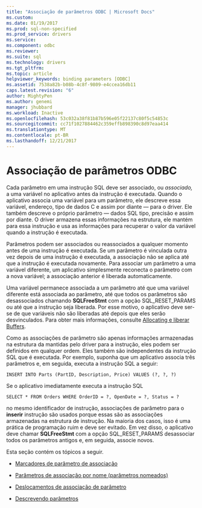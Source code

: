```yaml
---
title: "Associação de parâmetros ODBC | Microsoft Docs"
ms.custom: 
ms.date: 01/19/2017
ms.prod: sql-non-specified
ms.prod_service: drivers
ms.service: 
ms.component: odbc
ms.reviewer: 
ms.suite: sql
ms.technology: drivers
ms.tgt_pltfrm: 
ms.topic: article
helpviewer_keywords: binding parameters [ODBC]
ms.assetid: 7538a82b-b08b-4c8f-9809-e4ccea16db11
caps.latest.revision: "6"
author: MightyPen
ms.author: genemi
manager: jhubbard
ms.workload: Inactive
ms.openlocfilehash: 53c032a38f81b87b596e05f22137c80f5c54853c
ms.sourcegitcommit: cc71f1027884462c359effb898390c8d97eaa414
ms.translationtype: MT
ms.contentlocale: pt-BR
ms.lasthandoff: 12/21/2017
---
```

# <a name="binding-parameters-odbc"></a>Associação de parâmetros ODBC
Cada parâmetro em uma instrução SQL deve ser associado, ou *associado,* a uma variável no aplicativo antes da instrução é executada. Quando o aplicativo associa uma variável para um parâmetro, ele descreve essa variável, endereço, tipo de dados C e assim por diante — para o driver. Ele também descreve o próprio parâmetro — dados SQL tipo, precisão e assim por diante. O driver armazena essas informações na estrutura, ele mantém para essa instrução e usa as informações para recuperar o valor da variável quando a instrução é executada.  
  
 Parâmetros podem ser associados ou reassociados a qualquer momento antes de uma instrução é executada. Se um parâmetro é vinculada outra vez depois de uma instrução é executada, a associação não se aplica até que a instrução é executada novamente. Para associar um parâmetro a uma variável diferente, um aplicativo simplesmente reconecta o parâmetro com a nova variável; a associação anterior é liberada automaticamente.  
  
 Uma variável permanece associada a um parâmetro até que uma variável diferente está associada ao parâmetro, até que todos os parâmetros são desassociados chamando **SQLFreeStmt** com a opção SQL_RESET_PARAMS ou até que a instrução seja liberada. Por esse motivo, o aplicativo deve ser-se de que variáveis não são liberadas até depois que eles serão desvinculados. Para obter mais informações, consulte [Allocating e liberar Buffers](../../../odbc/reference/develop-app/allocating-and-freeing-buffers.md).  
  
 Como as associações de parâmetro são apenas informações armazenadas na estrutura da mantidas pelo driver para a instrução, eles podem ser definidos em qualquer ordem. Eles também são independentes da instrução SQL que é executada. Por exemplo, suponha que um aplicativo associa três parâmetros e, em seguida, executa a instrução SQL a seguir:  
  
```  
INSERT INTO Parts (PartID, Description, Price) VALUES (?, ?, ?)  
```  
  
 Se o aplicativo imediatamente executa a instrução SQL  
  
```  
SELECT * FROM Orders WHERE OrderID = ?, OpenDate = ?, Status = ?  
```  
  
 no mesmo identificador de instrução, associações de parâmetro para o **inserir** instrução são usados porque essas são as associações armazenadas na estrutura de instrução. Na maioria dos casos, isso é uma prática de programação ruim e deve ser evitado. Em vez disso, o aplicativo deve chamar **SQLFreeStmt** com a opção SQL_RESET_PARAMS desassociar todos os parâmetros antigos e, em seguida, associe novos.  
  
 Esta seção contém os tópicos a seguir.  
  
-   [Marcadores de parâmetro de associação](../../../odbc/reference/develop-app/binding-parameter-markers.md)  
  
-   [Parâmetros de associação por nome (parâmetros nomeados)](../../../odbc/reference/develop-app/binding-parameters-by-name-named-parameters.md)  
  
-   [Deslocamentos de associação de parâmetro](../../../odbc/reference/develop-app/parameter-binding-offsets.md)  
  
-   [Descrevendo parâmetros](../../../odbc/reference/develop-app/describing-parameters.md)

